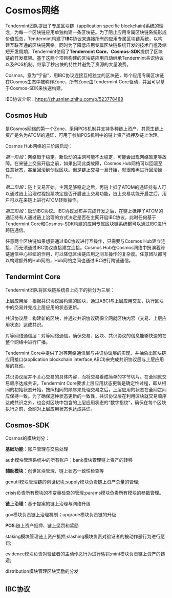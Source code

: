 # Cosmos网络
Tendermint团队提出了专属区块链（application specific blockchain)系统的理念，为每一个区块链应用单独构建一条区块链。为了阻止应用专属区块链系统形成价值孤岛，Tendermint构建了**IBC**协议来连接所有的应用专属区块链系统，以构建互联互通的区块链网络。同时为了降低应用专属区块链系统开发的技术门槛及缩短开发周期，Tendermint使用了**Tendermint Core、Cosmos-SDK**提供了区块链的开发框架。基于这两个项目构建的区块链应用自动继承Tendermint共识协议以及POS机制。继承了秒出快的特性并避免了资源的大量浪费。

Cosmos，意为“宇宙”，用IBC协议连接互相独立的区块链，每个应用专属区块链在Cosmos生态中被称作Zone，所有Zone由Tendermint Core驱动，并且可以基于Cosmos-SDK来快速构建。

IBC协议介绍：https://zhuanlan.zhihu.com/p/523778488

## Cosmos Hub
是Cosmos网络的第一个Zone，采用POS机制并支持多种链上资产，其原生链上资产是名为ATOM的通证，可用于参加POS机制中的链上资产抵押及链上治理。

Cosmos Hub网络的三阶段启动：

*第一阶段*：网络趋于稳定。新启动的主网可能不太稳定，可能会出现网络暂定等故障。在来链上交易开启之前，如果出现此类故障，Cosmos Hub网络可以回滚至任意状态，甚至回滚到创世区块。但是链上交易一旦开始，就很难再进行回滚操作。

*第二阶段*：链上交易开始。主网足够稳定之后，再链上抵了ATOM的通证持有人可以通过链上治理过程投票决定是否开启链上交易功能，链上交易功能开启之后，用户可以在来链上进行ATOM转账操作。

*第三阶段*：启动IBC协议。IBC协议发布并完成开发之后，在链上抵押了ATOM的通证持有人通过链上治理的方式决定是否在主网开启IBC协议。此时任何基于Tendermint Core和Cosmos-SDK构建的应用专属区块链系统都可以通过IBC进行跨链通信。

任意两个区块链如果想要通过IBC协议进行互操作，只需要与Cosmos Hub建立连接，而无须通过IBC协议直接建立连接。Cosmos Hub在Cosmos网络中扮演着跨链通信中心枢纽的作用，可以降低区块链应用之间互操作的复杂度。任意团队都可以构建额外的Hub网络，Hub网络之间也通过IBC进行跨链通信。

## Tendermint Core
Tendermint团队将区块链系统自上向下的拆分为三层：

上层应用层：根据共识协议层构建的区块，通过ABCI与上层应用交互，执行区块中的交易并完成上层应用的状态更新。

共识协议层：构建新的区块，并通过共识协议确保全网就区块内容（交易、上层应用状态）达成共识。

对等网络通信层：对等网络通信，确保交易、区块、共识协议的信息能够快速的在整个网络中进行广播。

Tendermint Core中提供了对等网络通信层与共识协议层的实现，并抽象出区块链应用接口(application blockchain interface,ABCI)来完成共识协议层与上层应用层的互动。

共识协议层并不关心交易的具体内容，而将交易看成简单的字节切片。在全网就交易顺序达成共识，Tendermint Core要求上层应用状态更新是确定性过程，即从相同的初始状态开始，按照相同的顺序来处理交易之后，上层应用的状态在全网之间应保持一致。为了确保这种状态更新的一致性，共识协议层在利用区块就交易顺序达成共识之外，也会对区块中包含的上层应用状态的“数字指纹”，确保在每个区块执行之前，全网对上层应用状态也达成共识。




## Cosmos-SDK

Cosmos的模块划分：

**基础功能**：账户管理与交易处理

auth模块管理系统中的所有账户；bank模块管理链上资产的转移

**辅助模块**：创世区块管理、链上状态一致性检查等

genutil模块管理链的创世纪块;supply模块负责链上资产总量的管理;

crisis负责所有模块的不变量检查的管理;params模块负责所有模块的参数管理。

**链上治理**：基于提案的链上治理与网络升级

gov模块负责链上治理机制；upgrade模块负责链的升级

**POS**:链上资产抵押、链上惩罚和奖励

staking模块管理链上资产抵押;slashing模块负责对验证者的被动作恶行为进行惩罚;

evidence模块负责对验证者的主动作恶行为进行惩罚;mint模块负责链上资产的铸造;

distribution模块管理区块奖励的分发





## IBC协议

